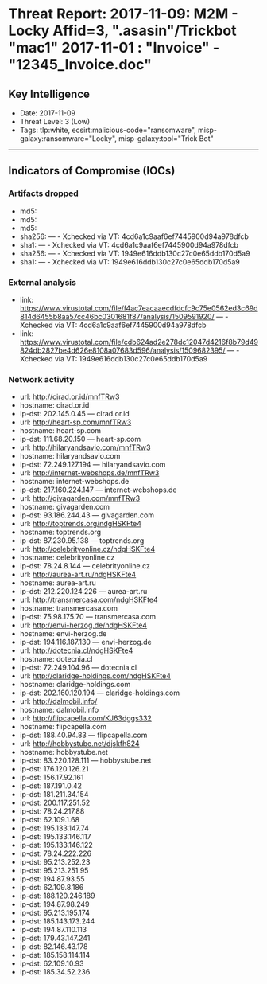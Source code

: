 # Threat Report: 2017-11-09: M2M -  Locky Affid=3, ".asasin"/Trickbot "mac1" 2017-11-01 : "Invoice" - "12345_Invoice.doc"


## Key Intelligence
* Date: 2017-11-09
* Threat Level: 3 (Low)
* Tags: tlp:white, ecsirt:malicious-code="ransomware", misp-galaxy:ransomware="Locky", misp-galaxy:tool="Trick Bot"

---

## Indicators of Compromise (IOCs)
### Artifacts dropped
* md5: <md5>
* md5: <md5>
* md5: <md5>
* sha256: <sha256> — - Xchecked via VT: 4cd6a1c9aaf6ef7445900d94a978dfcb
* sha1: <sha1> — - Xchecked via VT: 4cd6a1c9aaf6ef7445900d94a978dfcb
* sha256: <sha256> — - Xchecked via VT: 1949e616ddb130c27c0e65ddb170d5a9
* sha1: <sha1> — - Xchecked via VT: 1949e616ddb130c27c0e65ddb170d5a9

### External analysis
* link: https://www.virustotal.com/file/f4ac7eacaaecdfdcfc9c75e0562ed3c69d814d6455b8aa57cc46bc0301681f87/analysis/1509591920/ — - Xchecked via VT: 4cd6a1c9aaf6ef7445900d94a978dfcb
* link: https://www.virustotal.com/file/cdb624ad2e278dc12047d4216f8b79d49824db2827be4d626e8108a07683d596/analysis/1509682395/ — - Xchecked via VT: 1949e616ddb130c27c0e65ddb170d5a9

### Network activity
* url: http://cirad.or.id/mnfTRw3
* hostname: cirad.or.id
* ip-dst: 202.145.0.45 — cirad.or.id
* url: http://heart-sp.com/mnfTRw3
* hostname: heart-sp.com
* ip-dst: 111.68.20.150 — heart-sp.com
* url: http://hilaryandsavio.com/mnfTRw3
* hostname: hilaryandsavio.com
* ip-dst: 72.249.127.194 — hilaryandsavio.com
* url: http://internet-webshops.de/mnfTRw3
* hostname: internet-webshops.de
* ip-dst: 217.160.224.147 — internet-webshops.de
* url: http://givagarden.com/mnfTRw3
* hostname: givagarden.com
* ip-dst: 93.186.244.43 — givagarden.com
* url: http://toptrends.org/ndgHSKFte4
* hostname: toptrends.org
* ip-dst: 87.230.95.138 — toptrends.org
* url: http://celebrityonline.cz/ndgHSKFte4
* hostname: celebrityonline.cz
* ip-dst: 78.24.8.144 — celebrityonline.cz
* url: http://aurea-art.ru/ndgHSKFte4
* hostname: aurea-art.ru
* ip-dst: 212.220.124.226 — aurea-art.ru
* url: http://transmercasa.com/ndgHSKFte4
* hostname: transmercasa.com
* ip-dst: 75.98.175.70 — transmercasa.com
* url: http://envi-herzog.de/ndgHSKFte4
* hostname: envi-herzog.de
* ip-dst: 194.116.187.130 — envi-herzog.de
* url: http://dotecnia.cl/ndgHSKFte4
* hostname: dotecnia.cl
* ip-dst: 72.249.104.96 — dotecnia.cl
* url: http://claridge-holdings.com/ndgHSKFte4
* hostname: claridge-holdings.com
* ip-dst: 202.160.120.194 — claridge-holdings.com
* url: http://dalmobil.info/
* hostname: dalmobil.info
* url: http://flipcapella.com/KJ63dggs332
* hostname: flipcapella.com
* ip-dst: 188.40.94.83 — flipcapella.com
* url: http://hobbystube.net/djskfh824
* hostname: hobbystube.net
* ip-dst: 83.220.128.111 — hobbystube.net
* ip-dst: 176.120.126.21
* ip-dst: 156.17.92.161
* ip-dst: 187.191.0.42
* ip-dst: 181.211.34.154
* ip-dst: 200.117.251.52
* ip-dst: 78.24.217.88
* ip-dst: 62.109.1.68
* ip-dst: 195.133.147.74
* ip-dst: 195.133.146.117
* ip-dst: 195.133.146.122
* ip-dst: 78.24.222.226
* ip-dst: 95.213.252.23
* ip-dst: 95.213.251.95
* ip-dst: 194.87.93.55
* ip-dst: 62.109.8.186
* ip-dst: 188.120.246.189
* ip-dst: 194.87.98.249
* ip-dst: 95.213.195.174
* ip-dst: 185.143.173.244
* ip-dst: 194.87.110.113
* ip-dst: 179.43.147.241
* ip-dst: 82.146.43.178
* ip-dst: 185.158.114.114
* ip-dst: 62.109.10.93
* ip-dst: 185.34.52.236
